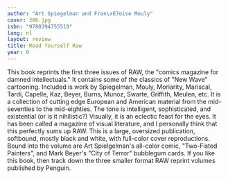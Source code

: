```yaml
---
author: "Art Spiegelman and Fran\xE7oise Mouly"
cover: 386.jpg
isbn: "9780394755519"
lang: nl
layout: review
title: Read Yourself Raw
year: 0
---
```


This book reprints the first three issues of RAW, the "comics magazine for damned intellectuals." It contains some of the classics of "New Wave" cartooning. Included is work by Spiegelman, Mouly, Moriarity, Mariscal, Tardi, Capelle, Kaz, Beyer, Burns, Munoz, Swarte, Griffith, Meulen, etc. It is a collection of cutting edge European and American material from the mid-seventies to the mid-eighties. The tone is intelligent, sophisticated, and existential (or is it nihilistic?) Visually, it is an eclectic feast for the eyes. It has been called a magazine of visual literature, and I personally think that this perfectly sums up RAW.
This is a large, oversized publication, softbound, mostly black and white, with full-color cover reproductions. Bound into the volume are Art Spielgelman's all-color comic, "Two-Fisted Painters", and Mark Beyer's "City of Terror" bubblegum cards.
If you like this book, then track down the three smaller format RAW reprint volumes published by Penguin.
